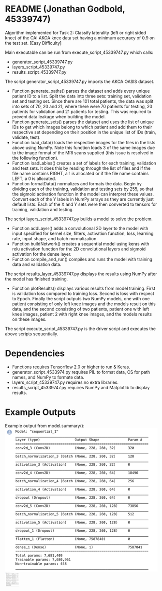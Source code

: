 # README (Jonathan Godbold, 45339747)
Algorithm implemented for Task 2: Classify laterality (left or right sided knee) of the OAI AKOA knee data set having a minimum accuracy of 0.9 on the test set. [Easy Difficulty]

Main executable can be run from execute_script_45339747.py which calls:
* generator_script_45339747.py
* layers_script_45339747.py
* results_script_45339747.py

The script generator_script_45339747.py imports the AKOA OASIS dataset.
* Function generate_paths() parses the dataset and adds every unique patient ID to a list. Split the data into three sets: training set, validation set and testing set. Since there are 101 total patients, the data was split into sets of 70, 20 and 21, where there were 70 patients for testing, 20 patients for validation and 21 patients for testing. This was required to prevent data leakage when building the model. 
* Function generate_sets() parses the dataset and uses the list of unique IDs to get which images belong to which patient and add them to their respective set depending on their position in the unique list of IDs (train, validate, test).
* Function load_data() loads the respective images for the files in the lists above using NumPy. Note this function loads 3 of the same images due to the image format of the MRI scans supplied (this issue is resolved in the following function).
* Function loadLables() creates a set of labels for each training, validation and test sets. It does this by reading through the list of files and if the file name contains RIGHT, a 1 is allocated or if the file name contains LEFT, a 0 is allocated.
* Function formatData() normalizes and formats the data. Begin by dividing each of the training, validation and testing sets by 255, so that the sigmoid activation function in the model can interpret these values. Convert each of the Y labels in NumPy arrays as they are currently just default lists. Each of the X and Y sets were then converted to tensors for training, validation and testing.

The script layers_script_45339747.py builds a model to solve the problem.
* Function addLayer() adds a convolutional 2D layer to the model with input specified for kernel size, filters, activation function, loss, learning rate, input shape, and batch normalization.
* Function buildNetwork() creates a sequential model using keras with relu activation function for the 2D convolutional layers and sigmoid activation for the dense layer.
* Function compile_and_run() compiles and runs the model with training data and validation data.

The script results_layer_45339747.py displays the results using NumPy after the model has finished training.
* Function plotResults() displays various results from model training. First is validation loss compared to training loss. Second is loss with respect to Epoch. Finally the script outputs two NumPy models, one with one patient consisting of only left knee images and the models result on this data, and the second consisting of two patients, patient one with left knee images, patient 2 with right knee images, and the models results on these images.

The script execute_script_45339747.py is the driver script and executes the above scripts sequentially.

# Dependencies
* Functions requires Tensorflow 2.0 or higher to run & Keras.
* generator_script_4533974.py requires PIL to format data, OS for path names, and NumPy to formate data.
* layers_script_45339747.py requires no extra libraries.
* results_script_45339747.py requires NumPy and Matplotlib to display results.

# Example Outputs
Example output from model.summary():
![Alt text](data/model_summary.png?raw=true "Title")
<img src="data/model_summary.png" width="48">

